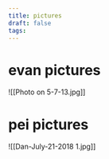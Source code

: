```yaml
---
title: pictures
draft: false
tags:
---
```

# evan pictures

![[Photo on 5-7-13.jpg]]

# pei pictures
![[Dan-July-21-2018 1.jpg]]